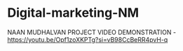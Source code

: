 # Digital-marketing-NM
NAAN MUDHALVAN PROJECT
VIDEO DEMONSTRATION - https://youtu.be/Opf1zoXKPTg?si=vB98CcBeRR4pvH-q
